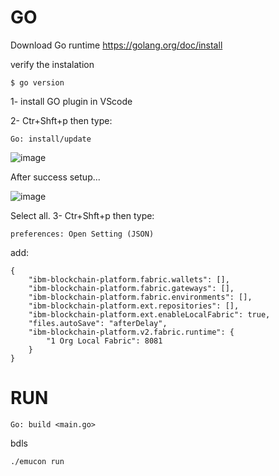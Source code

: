 # GO
Download Go runtime
https://golang.org/doc/install

verify the instalation
```
$ go version
```
1- install GO plugin in VScode

2- Ctr+Shft+p then type:
```
Go: install/update
```
![image](https://user-images.githubusercontent.com/9446035/125891712-b1b0d067-46aa-47f2-a22b-47f3115662ae.png)

After success setup...

![image](https://user-images.githubusercontent.com/9446035/125891997-5a6be85f-0990-41ba-840d-a305c85d23a7.png)

Select all.
3-  Ctr+Shft+p then type:
```
preferences: Open Setting (JSON)
```
add:
```
{
    "ibm-blockchain-platform.fabric.wallets": [],
    "ibm-blockchain-platform.fabric.gateways": [],
    "ibm-blockchain-platform.fabric.environments": [],
    "ibm-blockchain-platform.ext.repositories": [],
    "ibm-blockchain-platform.ext.enableLocalFabric": true,
    "files.autoSave": "afterDelay",
    "ibm-blockchain-platform.v2.fabric.runtime": {
        "1 Org Local Fabric": 8081
    }
}
```


# RUN
```
Go: build <main.go>
```
bdls
```
./emucon run
```
